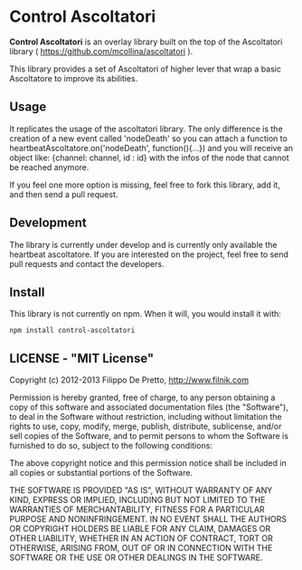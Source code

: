Control Ascoltatori
===========

__Control Ascoltatori__ is an overlay library built on the top of the Ascoltatori library ( https://github.com/mcollina/ascoltatori ).

This library provides a set of Ascoltatori of higher lever that wrap a basic Ascoltatore to improve its abilities.

## Usage

It replicates the usage of the ascoltatori library. The only difference is the creation of a new
event called 'nodeDeath' so you can attach a function to heartbeatAscoltatore.on('nodeDeath', function(){...}) and
you will receive an object like: {channel: channel, id : id} with the infos of the node that cannot be reached anymore.

If you feel one more option is missing, feel free to fork this library,
add it, and then send a pull request.

## Development

The library is currently under develop and is currently only available the heartbeat ascoltatore. If you are interested on the project,
feel free to send pull requests and contact the developers.

## Install

This library is not currently on npm. When it will, you would install it with:

```
npm install control-ascoltatori
```

## LICENSE - "MIT License"

Copyright (c) 2012-2013 Filippo De Pretto, http://www.filnik.com

Permission is hereby granted, free of charge, to any person
obtaining a copy of this software and associated documentation
files (the "Software"), to deal in the Software without
restriction, including without limitation the rights to use,
copy, modify, merge, publish, distribute, sublicense, and/or sell
copies of the Software, and to permit persons to whom the
Software is furnished to do so, subject to the following
conditions:

The above copyright notice and this permission notice shall be
included in all copies or substantial portions of the Software.

THE SOFTWARE IS PROVIDED "AS IS", WITHOUT WARRANTY OF ANY KIND,
EXPRESS OR IMPLIED, INCLUDING BUT NOT LIMITED TO THE WARRANTIES
OF MERCHANTABILITY, FITNESS FOR A PARTICULAR PURPOSE AND
NONINFRINGEMENT. IN NO EVENT SHALL THE AUTHORS OR COPYRIGHT
HOLDERS BE LIABLE FOR ANY CLAIM, DAMAGES OR OTHER LIABILITY,
WHETHER IN AN ACTION OF CONTRACT, TORT OR OTHERWISE, ARISING
FROM, OUT OF OR IN CONNECTION WITH THE SOFTWARE OR THE USE OR
OTHER DEALINGS IN THE SOFTWARE.
